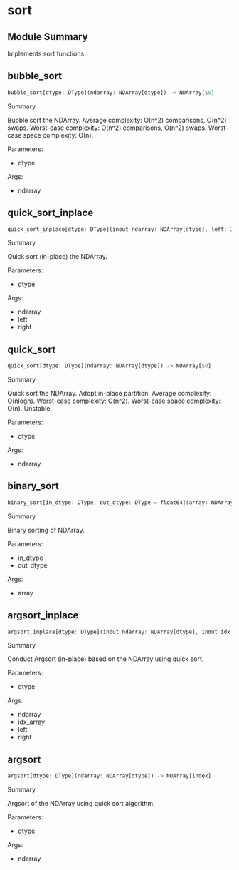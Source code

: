 



# sort

##  Module Summary
  
Implements sort functions
## bubble_sort


```rust
bubble_sort[dtype: DType](ndarray: NDArray[dtype]) -> NDArray[$0]
```  
Summary  
  
Bubble sort the NDArray. Average complexity: O(n^2) comparisons, O(n^2) swaps. Worst-case complexity: O(n^2) comparisons, O(n^2) swaps. Worst-case space complexity: O(n).  
  
Parameters:  

- dtype
  
Args:  

- ndarray

## quick_sort_inplace


```rust
quick_sort_inplace[dtype: DType](inout ndarray: NDArray[dtype], left: Int, right: Int)
```  
Summary  
  
Quick sort (in-place) the NDArray.  
  
Parameters:  

- dtype
  
Args:  

- ndarray
- left
- right

## quick_sort


```rust
quick_sort[dtype: DType](ndarray: NDArray[dtype]) -> NDArray[$0]
```  
Summary  
  
Quick sort the NDArray. Adopt in-place partition. Average complexity: O(nlogn). Worst-case complexity: O(n^2). Worst-case space complexity: O(n). Unstable.  
  
Parameters:  

- dtype
  
Args:  

- ndarray

## binary_sort


```rust
binary_sort[in_dtype: DType, out_dtype: DType = float64](array: NDArray[in_dtype]) -> NDArray[$1]
```  
Summary  
  
Binary sorting of NDArray.  
  
Parameters:  

- in_dtype
- out_dtype
  
Args:  

- array

## argsort_inplace


```rust
argsort_inplace[dtype: DType](inout ndarray: NDArray[dtype], inout idx_array: NDArray[index], left: Int, right: Int)
```  
Summary  
  
Conduct Argsort (in-place) based on the NDArray using quick sort.  
  
Parameters:  

- dtype
  
Args:  

- ndarray
- idx_array
- left
- right

## argsort


```rust
argsort[dtype: DType](ndarray: NDArray[dtype]) -> NDArray[index]
```  
Summary  
  
Argsort of the NDArray using quick sort algorithm.  
  
Parameters:  

- dtype
  
Args:  

- ndarray
